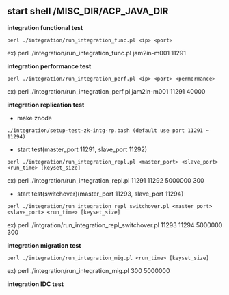 ## start shell /MISC_DIR/ACP_JAVA_DIR

**integration functional test**
```
perl ./integration/run_integration_func.pl <ip> <port>
```
ex) perl ./integration/run_integration_func.pl jam2in-m001 11291

**integration performance test**
```
perl ./integration/run_integration_perf.pl <ip> <port> <permormance>
```
ex) perl ./integration/run_integration_perf.pl jam2in-m001 11291 40000

**integration replication test**

- make znode
```
./integration/setup-test-zk-intg-rp.bash (default use port 11291 ~ 11294)
```

- start test(master_port 11291, slave_port 11292)
```
perl ./integration/run_integration_repl.pl <master_port> <slave_port> <run_time> [keyset_size]
```
ex) perl ./integration/run_integration_repl.pl 11291 11292 5000000 300


- start test(switchover)(master_port 11293, slave_port 11294)
```
perl ./integration/run_integration_repl_switchover.pl <master_port> <slave_port> <run_time> [keyset_size]
```
ex) perl ./intgration/run_integration_repl_switchover.pl 11293 11294 5000000 300

**integration migration test**
```
perl ./integration/run_integration_mig.pl <run_time> [keyset_size]
```
ex) perl ./integration/run_integration_mig.pl 300 5000000

**integration IDC test**
